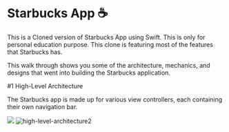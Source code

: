 # Starbucks App ☕
This is a Cloned version of Starbucks App using Swift. This is only for personal education purpose.
This clone is featuring most of the features that Starbucks has.


This walk through shows you some of the architecture, mechanics, and designs that went into building the Starbucks application.

#1 High-Level Architecture

The Starbucks app is made up for various view controllers, each containing their own navigation bar.

![](https://user-images.githubusercontent.com/89012665/178704528-42ec54a5-ff80-41b5-bfeb-9d13a64a1510.png)
![high-level-architecture2](https://user-images.githubusercontent.com/89012665/178704762-4f77a5a3-457d-45ec-9a77-46d3b026fdc5.png)
